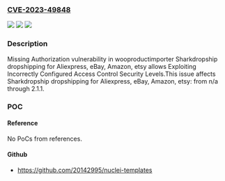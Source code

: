 ### [CVE-2023-49848](https://cve.mitre.org/cgi-bin/cvename.cgi?name=CVE-2023-49848)
![](https://img.shields.io/static/v1?label=Product&message=Sharkdropship%20dropshipping%20for%20Aliexpress%2C%20eBay%2C%20Amazon%2C%20etsy&color=blue)
![](https://img.shields.io/static/v1?label=Version&message=n%2Fa&color=blue)
![](https://img.shields.io/static/v1?label=Vulnerability&message=CWE-862%20Missing%20Authorization&color=brighgreen)

### Description

Missing Authorization vulnerability in wooproductimporter Sharkdropship dropshipping for Aliexpress, eBay, Amazon, etsy allows Exploiting Incorrectly Configured Access Control Security Levels.This issue affects Sharkdropship dropshipping for Aliexpress, eBay, Amazon, etsy: from n/a through 2.1.1.

### POC

#### Reference
No PoCs from references.

#### Github
- https://github.com/20142995/nuclei-templates

